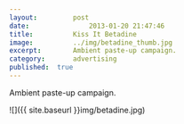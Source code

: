 ```yaml
---
layout:			post
date:				2013-01-20 21:47:46
title:			Kiss It Betadine
image:			../img/betadine_thumb.jpg
excerpt:		Ambient paste-up campaign.
category:		advertising
published:	true
---
```


Ambient paste-up campaign.

![]({{ site.baseurl }}img/betadine.jpg)